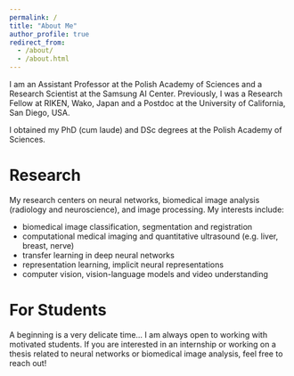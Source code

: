 ```yaml
---
permalink: /
title: "About Me"
author_profile: true
redirect_from: 
  - /about/
  - /about.html
---
```


I am an Assistant Professor at the Polish Academy of Sciences and a Research Scientist at the Samsung AI Center. Previously, I was a Research Fellow at RIKEN, Wako, Japan and a Postdoc at the University of California, San Diego, USA. 

I obtained my PhD (cum laude) and DSc degrees at the Polish Academy of Sciences. 

# Research

My research centers on neural networks, biomedical image analysis (radiology and neuroscience), and image processing. My interests include:

* biomedical image classification, segmentation and registration
* computational medical imaging and quantitative ultrasound (e.g. liver, breast, nerve) 
* transfer learning in deep neural networks 
* representation learning, implicit neural representations
* computer vision, vision-language models and video understanding

# For Students

A beginning is a very delicate time... I am always open to working with motivated students. If you are interested in an internship or working on a thesis related to neural networks or biomedical image analysis, feel free to reach out! 


